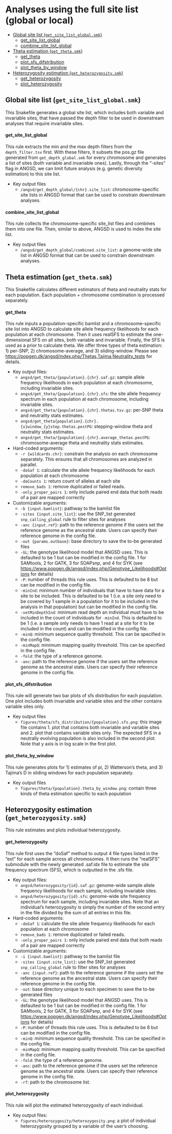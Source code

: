 Analyses using the full site list (global or local)
================

- <a href="#global-site-list-get_site_list_globalsmk"
  id="toc-global-site-list-get_site_list_globalsmk">Global site list
  (<code>get_site_list_global.smk</code>)</a>
  - <a href="#get_site_list_global"
    id="toc-get_site_list_global">get_site_list_global</a>
  - <a href="#combine_site_list_global"
    id="toc-combine_site_list_global">combine_site_list_global</a>
- <a href="#theta-estimation-get_thetasmk"
  id="toc-theta-estimation-get_thetasmk">Theta estimation
  (<code>get_theta.smk</code>)</a>
  - <a href="#get_theta" id="toc-get_theta">get_theta</a>
  - <a href="#plot_sfs_difstribution"
    id="toc-plot_sfs_difstribution">plot_sfs_difstribution</a>
  - <a href="#plot_theta_by_window"
    id="toc-plot_theta_by_window">plot_theta_by_window</a>
- <a href="#heterozygosity-estimation-get_heterozygositysmk"
  id="toc-heterozygosity-estimation-get_heterozygositysmk">Heterozygosity
  estimation (<code>get_heterozygosity.smk</code>)</a>
  - <a href="#get_heterozygosity"
    id="toc-get_heterozygosity">get_heterozygosity</a>
  - <a href="#plot_heterozygosity"
    id="toc-plot_heterozygosity">plot_heterozygosity</a>

## Global site list (`get_site_list_global.smk`)

This Snakefile generates a global site list, which includes both
variable and invariable sites, that have passed the depth filter to be
used in downstream analyses that require invariable sites.

#### get_site_list_global

This rule extracts the min and the max depth filters from the
`depth_filter.tsv` first. With these filters, it subsets the pos.gz file
generated from `get_depth_global.smk` for every chromosome and generates
a list of sites (both variable and invariable ones). Lastly, through the
“-sites” flag in ANGSD, we can limit future analysis (e.g. genetic
diversity estimation) to this site list.

- Key output files
  - `/angsd/get_depth_global/{chr}.site_list`: chromosome-specific site
    lists in ANGSD format that can be used to constrain downstream
    analyses.

#### combine_site_list_global

This rule collects the chromosome-specific site_list files and combines
them into one file. Then, similar to above, ANGSD is used to index the
site list.

- Key output files
  - `/angsd/get_depth_global/combined.site_list`: a genome-wide site
    list in ANGSD format that can be used to constrain downstream
    analyses.

## Theta estimation (`get_theta.smk`)

This Snakefile calculates different estimators of theta and neutrality
stats for each population. Each population + chromosome combination is
processed separately.

#### get_theta

This rule inputs a population-specific bamlist and a chromosome-specific
site list into ANGSD to calculate site allele frequency likelihoods for
each population at each chromosome. Then it uses realSFS to estimate the
one-dimensional SFS on all sites, both variable and invariable. Finally,
the SFS is used as a prior to calculate theta. We offer three types of
theta estimation: 1) per-SNP, 2) chromosome-average, and 3)
sliding-window. Please see
<https://popgen.dk/angsd/index.php/Thetas,Tajima,Neutrality_tests> for
details.

- Key output files:
  - `angsd/get_theta/{population}.{chr}.saf.gz`: sample allele frequency
    likelihoods in each population at each chromosome, including
    invariable sites.
  - `angsd/get_theta/{population}.{chr}.sfs`: the site allele frequency
    spectrum in each population at each chromosome, including invariable
    sites.
  - `angsd/get_theta/{population}.{chr}.thetas.tsv.gz`: per-SNP theta
    and neutrality stats estimates.
  - `angsd/get_theta{population}.{chr}.{x}window_{y}step.thetas.pestPG`:
    stepping-window theta and neutrality stats estimates.
  - `angsd/get_theta/{population}.{chr}.average_thetas.pestPG`:
    chromosome-average theta and neutrality stats estimates.
- Hard-coded arguments:
  - `-r {wildcards.chr}`: constrain the analysis on each chromosome
    separately. This ensures that all chromosomes are analyzed in
    parallel.
  - `-doSaf 1`: calculate the site allele frequency likelihoods for each
    population at each chromosome
  - `-doCounts 1`: return count of alleles at each site
  - `remove_bads 1`: remove duplicated or failed reads.
  - `-only_proper_pairs 1`: only include paired end data that both reads
    of a pair are mapped correctly
- Customizable arguments:
  - `-b {input.bamlist}`: pathway to the bamlist file
  - `-sites {input.site_list}`: use the SNP_list generated
    `snp_calling_global` rule to filter sites for analyses
  - `-anc {input.ref}`: path to the reference genome if the users set
    the reference genome as the ancestral state. Users can specify their
    reference genome in the config file.
  - `-out {params.outbase}`: base directory to save the to-be generated
    files
  - `-GL`: the genotype likelihood model that ANGSD uses. This is
    defaulted to be 1 but can be modified in the config file. 1 for
    SAMtools, 2 for GATK, 3 for SOAPsnp, and 4 for SYK (see
    <https://www.popgen.dk/angsd/index.php/Genotype_Likelihoods#Options>
    for details)
  - `-P`: number of threads this rule uses. This is defaulted to be 8
    but can be modified in the config file.
  - `-minInd`: minimum number of individuals that have to have data for
    a site to be included. This is defaulted to be 1 (i.e. a site only
    need to be covered by 1 sample in a population for it to be included
    in the analysis in that population) but can be modified in the
    config file.
  - `-setMinDepthInd`: minimum read depth an individual must have to be
    included in the count of individuals for `-minInd`. This is
    defaulted to be 1 (i.e. a sample only needs to have 1 read at a site
    for it to be included in the count) and can be modified in the
    config file.
  - `-minQ`: minimum sequence quality threshold. This can be specified
    in the config file.
  - `-minMapQ`: minimum mapping quality threshold. This can be specified
    in the config file.
  - `-fold`: the type of a reference genome.
  - `-anc`: path to the reference genome if the users set the reference
    genome as the ancestral state. Users can specify their reference
    genome in the config file.

#### plot_sfs_difstribution

This rule will generate two bar plots of sfs distribution for each
population. One plot includes both invariable and variable sites and the
other contains variable sites only.

- Key output files
  - `figures/theta/sfs_distribution/{population}.sfs.png`: this image
    file contains 1. plot that contains both invariable and variable
    sites and 2. plot that contains variable sites only. The expected
    SFS in a neutrally evolving population is also included in the
    second plot. Note that y axis is in log scale in the first plot.

#### plot_theta_by_window

This rule generates plots for 1) estimates of pi, 2) Watterson’s theta,
and 3) Tajima’s D in sliding windows for each population separately.

- Key output files
  - `figures/theta/{population}.theta_by_window.png`: contain three
    kinds of theta estimation specific to each population

## Heterozygosity estimation (`get_heterozygosity.smk`)

This rule estimates and plots individual heterozygosity.

#### get_heterozygosity

This rule first uses the “doSaf” method to output 4 file types listed in
the “ext” for each sample across all chromosomes. It then runs the
“realSFS” submodule with the newly generated .saf.idx file to estimate
the site frequency spectrum (SFS), which is outputted in the .sfs file.

- Key output files:
  - `angsd/heterozygosity/{id}.saf.gz`: genome-wide sample allele
    frequency likelihoods for each sample, including invariable sites.
  - `angsd/heterozygosity/{id}.sfs`: genome-wide site frequency spectrum
    for each sample, including invariable sites. Note that an
    individual’s heterozygosity is simply the number of the second entry
    in the file divided by the sum of all entries in this file.
- Hard-coded arguments:
  - `-doSaf 1`: calculate the site allele frequency likelihoods for each
    population at each chromosome
  - `remove_bads 1`: remove duplicated or failed reads.
  - `-only_proper_pairs 1`: only include paired end data that both reads
    of a pair are mapped correctly
- Customizable arguments:
  - `-i {input.bamlist}`: pathway to the bamlist file
  - `-sites {input.site_list}`: use the SNP_list generated
    `snp_calling_global` rule to filter sites for analyses
  - `-anc {input.ref}`: path to the reference genome if the users set
    the reference genome as the ancestral state. Users can specify their
    reference genome in the config file.
  - `-out`: base directory unique to each specimen to save the to-be
    generated files
  - `-GL`: the genotype likelihood model that ANGSD uses. This is
    defaulted to be 1 but can be modified in the config file. 1 for
    SAMtools, 2 for GATK, 3 for SOAPsnp, and 4 for SYK (see
    <https://www.popgen.dk/angsd/index.php/Genotype_Likelihoods#Options>
    for details)
  - `-P`: number of threads this rule uses. This is defaulted to be 8
    but can be modified in the config file.
  - `-minQ`: minimum sequence quality threshold. This can be specified
    in the config file.
  - `-minMapQ`: minimum mapping quality threshold. This can be specified
    in the config file.
  - `-fold`: the type of a reference genome.
  - `-anc`: path to the reference genome if the users set the reference
    genome as the ancestral state. Users can specify their reference
    genome in the config file.
  - `-rf`: path to the chromosome list.

#### plot_heterozygosity

This rule will plot the estimated heterozygosity of each individual.

- Key output files:
  - `figures/heterozygosity/heterozygosity.png`: a plot of individual
    heterozygosity grouped by a variable of the user’s choosing.
